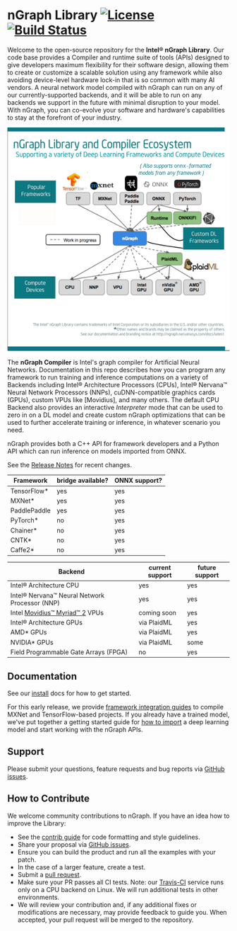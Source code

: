 # nGraph Library [![License](https://img.shields.io/badge/License-Apache%202.0-blue.svg)](https://opensource.org/licenses/Apache-2.0) [![Build Status][build-status-badge]][build-status]

Welcome to the open-source repository for the **Intel® nGraph Library**. Our code 
base provides a Compiler and runtime suite of tools (APIs) designed to give 
developers maximum flexibility for their software design, allowing them to 
create or customize a scalable solution using any framework while also avoiding 
device-level hardware lock-in that is so common with many AI vendors. A neural 
network model compiled with nGraph can run on any of our currently-supported 
backends, and it will be able to run on any backends we support in the future 
with minimal disruption to your model. With nGraph, you can co-evolve your 
software and hardware's capabilities to stay at the forefront of your industry. 

![nGraph ecosystem][ngraph-ecosystem]

The **nGraph Compiler** is Intel's graph compiler for Artificial Neural Networks. 
Documentation in this repo describes how you can program any framework 
to run training and inference computations on a variety of Backends including 
Intel® Architecture Processors (CPUs), Intel® Nervana™ Neural Network Processors 
(NNPs), cuDNN-compatible graphics cards (GPUs), custom VPUs like [Movidius], and
many others. The default CPU Backend also provides an interactive *Interpreter* 
mode that can be used to zero in on a DL model and create custom nGraph 
optimizations that can be used to further accelerate training or inference, in 
whatever scenario you need.  

nGraph provides both  a C++ API for framework developers and a Python API which 
can run inference on models imported from ONNX. 

See the [Release Notes] for recent changes.


|  Framework     | bridge available? | ONNX support?  |
|----------------|-------------------|----------------|
| TensorFlow*    | yes               | yes            |
| MXNet*         | yes               | yes            |
| PaddlePaddle   | yes               | yes            |   
| PyTorch*       | no                | yes            |
| Chainer*       | no                | yes            |
| CNTK*          | no                | yes            |
| Caffe2*        | no                | yes            |


| Backend                                       | current support   | future support |
|-----------------------------------------------|-------------------|----------------|
| Intel® Architecture CPU                       | yes               | yes            |
| Intel® Nervana™ Neural Network Processor (NNP)| yes               | yes            |
| Intel [Movidius™ Myriad™ 2] VPUs              | coming soon       | yes            |
| Intel® Architecture GPUs                      | via PlaidML       | yes            |
| AMD* GPUs                                     | via PlaidML       | yes            |
| NVIDIA* GPUs                                  | via PlaidML       | some           | 
| Field Programmable Gate Arrays (FPGA)         | no                | yes            |


## Documentation

See our [install] docs for how to get started.

For this early release, we provide [framework integration guides] to
compile MXNet and TensorFlow-based projects. If you already have a
trained model, we've put together a getting started guide for
[how to import] a deep learning model and start working with the nGraph
APIs.

## Support

Please submit your questions, feature requests and bug reports via
[GitHub issues].

## How to Contribute

We welcome community contributions to nGraph. If you have an idea how
to improve the Library:

* See the [contrib guide] for code formatting and style guidelines.
* Share your proposal via [GitHub issues].
* Ensure you can build the product and run all the examples with your patch.
* In the case of a larger feature, create a test.
* Submit a [pull request].
* Make sure your PR passes all CI tests. Note: our [Travis-CI][build-status] service
  runs only on a CPU backend on Linux. We will run additional tests
  in other environments.
* We will review your contribution and, if any additional fixes or
  modifications are necessary, may provide feedback to guide you. When
  accepted, your pull request will be merged to the repository.

[install]: http://ngraph.nervanasys.com/docs/latest/buildlb.html
[framework integration guides]: http://ngraph.nervanasys.com/docs/latest/framework-integration-guides.html
[release notes]: http://ngraph.nervanasys.com/docs/latest/project/release-notes.html
[Github issues]: https://github.com/NervanaSystems/ngraph/issues
[contrib guide]: http://ngraph.nervanasys.com/docs/latest/project/code-contributor-README.html
[pull request]: https://github.com/NervanaSystems/ngraph/pulls
[how to import]: http://ngraph.nervanasys.com/docs/latest/howto/import.html
[ngraph-ecosystem]: doc/sphinx/source/graphics/599px-Intel-ngraph-ecosystem.png "nGraph Ecosystem"
[build-status]: https://travis-ci.org/NervanaSystems/ngraph/branches
[build-status-badge]: https://travis-ci.org/NervanaSystems/ngraph.svg?branch=master
[develop-without-lockin]: doc/sphinx/source/graphics/develop-without-lockin.png "Develop on any part of the stack wtihout lockin"
[Movidius™ Myriad™ 2]:https://www.movidius.com/solutions/vision-processing-unit
